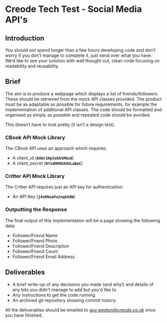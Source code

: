 # Creode Tech Test - Social Media API's

## Introduction

You should not spend longer than a few hours developing code and don’t worry if you don’t manage to complete it, just send over what you have. We’d like to see your solution with well thought out, clean code focusing on readability and reusability.

## Brief

The aim is to produce a webpage which displays a list of friends/followers. These should be retrieved from the mock API classes provided. The product must be as adaptable as possible for future requirements, for example the implementation of additional API classes. The code should be formatted and organised as simply as possible and repeated code should be avoided.

This doesn’t have to look pretty (it isn’t a design test).

### CBook API Mock Library
The CBook API uses an approach which requires:

 - A client_id (**`8XWr1Hp5xbhSM6u0`**)
 - A client_secret (**`07xdHM9OA8ULaBeC`**)

### Critter API Mock Library
The Critter API requires just an API key for authentication:

 - An API Key (**`j4nHNuaPo2nq6AdW`**)

### Outputting the Response
The final output of this implementation will be a page showing the following data:

 - Follower/Friend Name
 - Follower/Friend Photo
 - Follower/Friend Description
 - Follower/Friend Count
 - Follower/Friend Email Address

## Deliverables

 - A brief write-up of any decisions you made (and why!) and details of any bits you didn't manage to add but you'd like to.
 - Any instructions to get the code running.
 - An archived git repository showing commit history.

All the deliverables should be emailed to guy.weston@creode.co.uk once you have finished.
